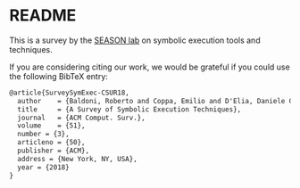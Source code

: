 # README #

This is a survey by the [SEASON lab](http://season-lab.github.io) on symbolic execution tools and techniques.

If you are considering citing our work, we would be grateful if you could use the following BibTeX entry:
``` tex
@article{SurveySymExec-CSUR18,
  author    = {Baldoni, Roberto and Coppa, Emilio and D'Elia, Daniele Cono and Demetrescu, Camil and Finocchi, Irene},
  title     = {A Survey of Symbolic Execution Techniques},
  journal   = {ACM Comput. Surv.},
  volume    = {51},
  number = {3},
  articleno = {50},
  publisher = {ACM},
  address = {New York, NY, USA},
  year = {2018}
}
```
